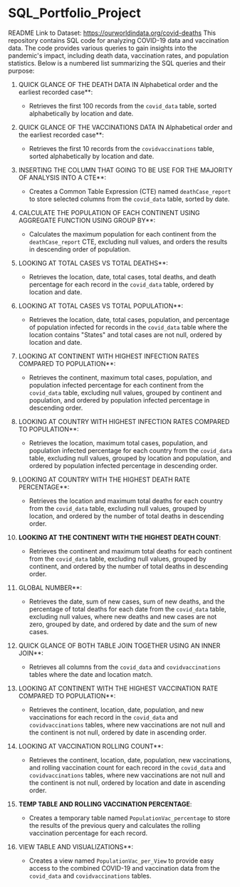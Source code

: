 # SQL_Portfolio_Project

README
Link to Dataset: https://ourworldindata.org/covid-deaths
This repository contains SQL code for analyzing COVID-19 data and vaccination data. The code provides various queries to gain insights into the pandemic's impact, including death data, vaccination rates, and population statistics. Below is a numbered list summarizing the SQL queries and their purpose:

1. QUICK GLANCE OF THE DEATH DATA IN Alphabetical order and the earliest recorded case**:
   - Retrieves the first 100 records from the `covid_data` table, sorted alphabetically by location and date.

2. QUICK GLANCE OF THE VACCINATIONS DATA IN Alphabetical order and the earliest recorded case**:
   - Retrieves the first 10 records from the `covidvaccinations` table, sorted alphabetically by location and date.

3. INSERTING THE COLUMN THAT GOING TO BE USE FOR THE MAJORITY OF ANALYSIS INTO A CTE**:
   - Creates a Common Table Expression (CTE) named `deathCase_report` to store selected columns from the `covid_data` table, sorted by date.

4. CALCULATE THE POPULATION OF EACH CONTINENT USING AGGREGATE FUNCTION USING GROUP BY**:
   - Calculates the maximum population for each continent from the `deathCase_report` CTE, excluding null values, and orders the results in descending order of population.

5. LOOKING AT TOTAL CASES VS TOTAL DEATHS**:
   - Retrieves the location, date, total cases, total deaths, and death percentage for each record in the `covid_data` table, ordered by location and date.

6. LOOKING AT TOTAL CASES VS TOTAL POPULATION**:
   - Retrieves the location, date, total cases, population, and percentage of population infected for records in the `covid_data` table where the location contains "States" and total cases are not null, ordered by location and date.

7. LOOKING AT CONTINENT WITH HIGHEST INFECTION RATES COMPARED TO POPULATION**:
   - Retrieves the continent, maximum total cases, population, and population infected percentage for each continent from the `covid_data` table, excluding null values, grouped by continent and population, and ordered by       population infected percentage in descending order.

8. LOOKING AT COUNTRY WITH HIGHEST INFECTION RATES COMPARED TO POPULATION**:
   - Retrieves the location, maximum total cases, population, and population infected percentage for each country from the `covid_data` table, excluding null values, grouped by location and population, and ordered by           population infected percentage in descending order.

9. LOOKING AT COUNTRY WITH THE HIGHEST DEATH RATE PERCENTAGE**:
   - Retrieves the location and maximum total deaths for each country from the `covid_data` table, excluding null values, grouped by location, and ordered by the number of total deaths in descending order.

10. **LOOKING AT THE CONTINENT WITH THE HIGHEST DEATH COUNT**:
    - Retrieves the continent and maximum total deaths for each continent from the `covid_data` table, excluding null values, grouped by continent, and ordered by the number of total deaths in descending order.

11. GLOBAL NUMBER**:
    - Retrieves the date, sum of new cases, sum of new deaths, and the percentage of total deaths for each date from the `covid_data` table, excluding null values, where new deaths and new cases are not zero, grouped by date, and ordered by date and the sum of new cases.

12. QUICK GLANCE OF BOTH TABLE JOIN TOGETHER USING AN INNER JOIN**:
    - Retrieves all columns from the `covid_data` and `covidvaccinations` tables where the date and location match.

13. LOOKING AT CONTINENT WITH THE HIGHEST VACCINATION RATE COMPARED TO POPULATION**:
    - Retrieves the continent, location, date, population, and new vaccinations for each record in the `covid_data` and `covidvaccinations` tables, where new vaccinations are not null and the continent is not null, ordered by date in ascending order.

14. LOOKING AT VACCINATION ROLLING COUNT**:
    - Retrieves the continent, location, date, population, new vaccinations, and rolling vaccination count for each record in the `covid_data` and `covidvaccinations` tables, where new vaccinations are not null and the continent is not null, ordered by location and date in ascending order.

15. **TEMP TABLE AND ROLLING VACCINATION PERCENTAGE**:
    - Creates a temporary table named `PopulationVac_percentage` to store the results of the previous query and calculates the rolling vaccination percentage for each record.

16. VIEW TABLE AND VISUALIZATIONS**:
    - Creates a view named `PopulationVac_per_View` to provide easy access to the combined COVID-19 and vaccination data from the `covid_data` and `covidvaccinations` tables.
